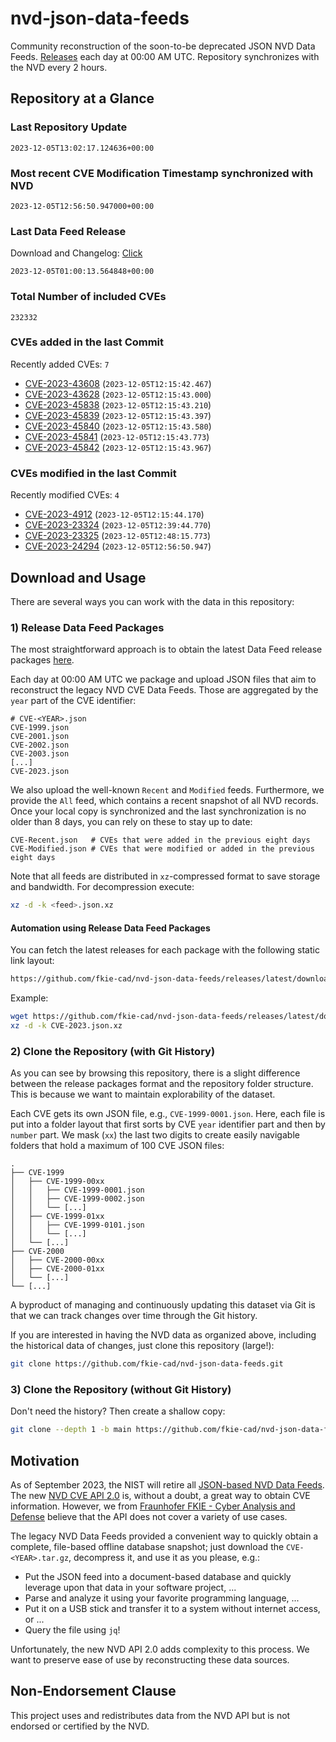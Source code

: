 # nvd-json-data-feeds

Community reconstruction of the soon-to-be deprecated JSON NVD Data Feeds. 
[Releases](https://github.com/fkie-cad/nvd-json-data-feeds/releases/latest) each day at 00:00 AM UTC.
Repository synchronizes with the NVD every 2 hours.

## Repository at a Glance

### Last Repository Update

```plain
2023-12-05T13:02:17.124636+00:00
```

### Most recent CVE Modification Timestamp synchronized with NVD

```plain
2023-12-05T12:56:50.947000+00:00
```

### Last Data Feed Release

Download and Changelog: [Click](https://github.com/fkie-cad/nvd-json-data-feeds/releases/latest)

```plain
2023-12-05T01:00:13.564848+00:00
```

### Total Number of included CVEs

```plain
232332
```

### CVEs added in the last Commit

Recently added CVEs: `7`

* [CVE-2023-43608](CVE-2023/CVE-2023-436xx/CVE-2023-43608.json) (`2023-12-05T12:15:42.467`)
* [CVE-2023-43628](CVE-2023/CVE-2023-436xx/CVE-2023-43628.json) (`2023-12-05T12:15:43.000`)
* [CVE-2023-45838](CVE-2023/CVE-2023-458xx/CVE-2023-45838.json) (`2023-12-05T12:15:43.210`)
* [CVE-2023-45839](CVE-2023/CVE-2023-458xx/CVE-2023-45839.json) (`2023-12-05T12:15:43.397`)
* [CVE-2023-45840](CVE-2023/CVE-2023-458xx/CVE-2023-45840.json) (`2023-12-05T12:15:43.580`)
* [CVE-2023-45841](CVE-2023/CVE-2023-458xx/CVE-2023-45841.json) (`2023-12-05T12:15:43.773`)
* [CVE-2023-45842](CVE-2023/CVE-2023-458xx/CVE-2023-45842.json) (`2023-12-05T12:15:43.967`)


### CVEs modified in the last Commit

Recently modified CVEs: `4`

* [CVE-2023-4912](CVE-2023/CVE-2023-49xx/CVE-2023-4912.json) (`2023-12-05T12:15:44.170`)
* [CVE-2023-23324](CVE-2023/CVE-2023-233xx/CVE-2023-23324.json) (`2023-12-05T12:39:44.770`)
* [CVE-2023-23325](CVE-2023/CVE-2023-233xx/CVE-2023-23325.json) (`2023-12-05T12:48:15.773`)
* [CVE-2023-24294](CVE-2023/CVE-2023-242xx/CVE-2023-24294.json) (`2023-12-05T12:56:50.947`)


## Download and Usage

There are several ways you can work with the data in this repository:

### 1) Release Data Feed Packages

The most straightforward approach is to obtain the latest Data Feed release packages [here](https://github.com/fkie-cad/nvd-json-data-feeds/releases/latest).

Each day at 00:00 AM UTC we package and upload JSON files that aim to reconstruct the legacy NVD CVE Data Feeds.
Those are aggregated by the `year` part of the CVE identifier:

```
# CVE-<YEAR>.json
CVE-1999.json
CVE-2001.json
CVE-2002.json
CVE-2003.json
[...]
CVE-2023.json
```

We also upload the well-known `Recent` and `Modified` feeds.
Furthermore, we provide the `All` feed, which contains a recent snapshot of all NVD records.
Once your local copy is synchronized and the last synchronization is no older than 8 days, you can rely on these to stay up to date:

```plain
CVE-Recent.json   # CVEs that were added in the previous eight days
CVE-Modified.json # CVEs that were modified or added in the previous eight days
```

Note that all feeds are distributed in `xz`-compressed format to save storage and bandwidth.
For decompression execute:

```sh
xz -d -k <feed>.json.xz
```


#### Automation using Release Data Feed Packages

You can fetch the latest releases for each package with the following static link layout:

```sh
https://github.com/fkie-cad/nvd-json-data-feeds/releases/latest/download/CVE-<YEAR>.json.xz
```

Example:

```sh
wget https://github.com/fkie-cad/nvd-json-data-feeds/releases/latest/download/CVE-2023.json.xz
xz -d -k CVE-2023.json.xz
```

### 2) Clone the Repository (with Git History)

As you can see by browsing this repository, there is a slight difference between the release packages format and the repository folder structure.
This is because we want to maintain explorability of the dataset.

Each CVE gets its own JSON file, e.g., `CVE-1999-0001.json`.
Here, each file is put into a folder layout that first sorts by CVE `year` identifier part and then by `number` part.
We mask (`xx`) the last two digits to create easily navigable folders that hold a maximum of 100 CVE JSON files:

```plain
.
├── CVE-1999
│   ├── CVE-1999-00xx
│   │   ├── CVE-1999-0001.json
│   │   ├── CVE-1999-0002.json
│   │   └── [...]
│   ├── CVE-1999-01xx
│   │   ├── CVE-1999-0101.json
│   │   └── [...]
│   └── [...]
├── CVE-2000
│   ├── CVE-2000-00xx
│   ├── CVE-2000-01xx
│   └── [...]
└── [...]
```

A byproduct of managing and continuously updating this dataset via Git is that we can track changes over time through the Git history.

If you are interested in having the NVD data as organized above, including the historical data of changes, just clone this repository (large!):

```sh
git clone https://github.com/fkie-cad/nvd-json-data-feeds.git
```

### 3) Clone the Repository (without Git History)

Don't need the history? Then create a shallow copy:

```sh
git clone --depth 1 -b main https://github.com/fkie-cad/nvd-json-data-feeds.git
```

## Motivation

As of September 2023, the NIST will retire all [JSON-based NVD Data Feeds](https://nvd.nist.gov/vuln/data-feeds#divRetirementBanner-1).
The new [NVD CVE API 2.0](https://nvd.nist.gov/developers/vulnerabilities) is, without a doubt, a great way to obtain CVE information.
However, we from [Fraunhofer FKIE - Cyber Analysis and Defense](https://www.fkie.fraunhofer.de/en/departments/cad.html) believe that the API does not cover a variety of use cases.

The legacy NVD Data Feeds provided a convenient way to quickly obtain a complete, file-based offline database snapshot; just download the `CVE-<YEAR>.tar.gz`, decompress it, and use it as you please, e.g.:

* Put the JSON feed into a document-based database and quickly leverage upon that data in your software project, ...
* Parse and analyze it using your favorite programming language, ...
* Put it on a USB stick and transfer it to a system without internet access, or ...
* Query the file using `jq`!

Unfortunately, the new NVD API 2.0 adds complexity to this process.
We want to preserve ease of use by reconstructing these data sources.

## Non-Endorsement Clause

This project uses and redistributes data from the NVD API but is not endorsed or certified by the NVD.